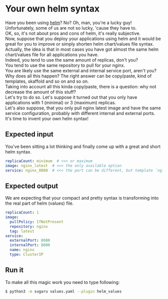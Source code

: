 # Your own helm syntax
Have you been using [helm](https://helm.sh/)? No? Oh, man, you're a lucky guy!   
Unfortunately, some of us are not so lucky, 'cause they have to.   
OK, so, it's not about pros and cons of helm, it's really subjective.    
Now, suppose that you deploy your applications using helm and it would be great for you to improve or simply shorten helm chart/values file syntax.   
Actually, the idea is that in most cases you have got almost the same helm chart/values file for all applications you have.   
Indeed, you tend to use the same amount of replicas, don't you?   
You tend to use the same repository to pull for your nginx.   
You are likely use the same external and internal service port, aren't you?    
Why does all this happen? The right answer can be copy/paste, kind of templates, skaffold and so on and so on.     
Taking into account all this kinda copy/paste, there is a question: why not decrease the amount of this stuff?    
Let's try to do so. 
Let's suppose it turned out that you only have applications with 1 (minimal) or 3 (maximum) replicas.   
Let's also suppose, that you only pull nginx latest image and have the same service configuration, 
probably with different internal and external ports.    
It's time to invent your own helm syntax!
## Expected input
You've been sitting a lot thinking and finally come up with a great and short helm syntax.
```yaml
replicaCount: minimum  # <<< or maximum
image: nginx_latest  # <<< the only available option
service: nginx_8080  # <<< the port can be different, but template `nginx_` can't
```
## Expected output
We are expecting that your compact and pretty syntax is transforming into the real part of helm (values) file.
```yaml
replicaCount: 1
image:
  pullPolicy: IfNotPresent
  repository: nginx
  tag: latest
service:
  externalPort: 8080
  internalPort: 8080
  name: nginx
  type: ClusterIP
```
## Run it
To make all this magic work you need to type following:
```bash
$ python3 -m sugaru values.yaml --plugin helm_values
```
